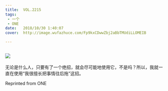 ```yaml
---
title:	VOL.2215
tags:
 - 一个
 - ONE
date:	2018/10/30 1:40:07
cover:	http://image.wufazhuce.com/Fp9kxCDwwZbj2aBbTMUdiLLOMEIB

---
```

![](http://image.wufazhuce.com/Fp9kxCDwwZbj2aBbTMUdiLLOMEIB)
---

无论是什么人，只要有了一个绝招，就会尽可能地使用它，不是吗？所以，我就一直在使用“我很擅长把事情往后拖”这招。
 
Reprinted from ONE

